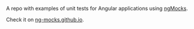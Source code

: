 A repo with examples of unit tests for Angular applications using [ngMocks](https://www.npmjs.com/package/ng-mocks).

Check it on [ng-mocks.github.io](https://ng-mocks.github.io/).
